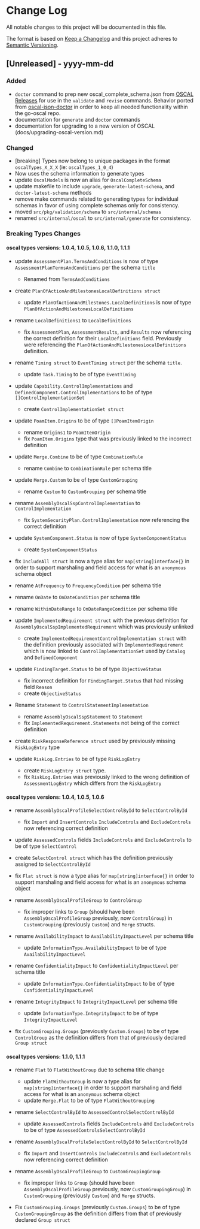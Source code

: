 # Change Log
All notable changes to this project will be documented in this file.
 
The format is based on [Keep a Changelog](http://keepachangelog.com/)
and this project adheres to [Semantic Versioning](http://semver.org/).
 
## [Unreleased] - yyyy-mm-dd

### Added
- `doctor` command to prep new oscal_complete_schema.json from [OSCAL Releases](https://github.com/usnistgov/OSCAL/releases/tag/v1.1.2) for use in the `validate` and `revise` commands. Behavior ported from [oscal-json-doctor](https://github.com/defenseunicorns/oscal-json-doctor) in order to keep all needed functionality within the go-oscal repo. 
- documentation for `generate` and `doctor` commands
- documentation for upgrading to a new version of OSCAL (docs/upgrading-oscal-version.md)

### Changed
- [breaking] Types now belong to unique packages in the format `oscalTypes_X_X_X` (ie: `oscalTypes_1_0_4`)
- Now uses the schema information to generate types
- update `OscalModels` is now an alias for `OscalCompleteSchema`
- update makefile to include `upgrade`, `generate-latest-schema`, and `doctor-latest-schema` methods
- remove make commands related to generating types for individual schemas in favor of using complete schemas only for consistency.
- moved `src/pkg/validation/schema` to `src/internal/schemas`
- renamed `src/internal/oscal` to `src/internal/generate` for consistency. 

### Breaking Types Changes
#### oscal types versions: 1.0.4, 1.0.5, 1.0.6, 1.1.0, 1.1.1

- update `AssessmentPlan.TermsAndConditions` is now of type `AssessmentPlanTermsAndConditions` per the schema `title`
  - Renamed from `TermsAndConditions`

- create `PlanOfActionAndMilestonesLocalDefinitions struct`
  - update `PlanOfActionAndMilestones.LocalDefinitions` is now of type `PlanOfActionAndMilestonesLocalDefinitions`

- rename `LocalDefinitions1` to `LocalDefinitions`
  - fix `AssessmentPlan`, `AssessmentResults`, and `Results` now referencing the correct definition for their `LocalDefinitions` field. Previously were referencing the `PlanOfActionAndMilestonesLocalDefinitions` definition.

- rename `Timing struct` to `EventTiming struct` per the schema `title`. 
  - update `Task.Timing` to be of type `EventTiming`

- update `Capability.ControlImplementations` and `DefinedComponent.ControlImplementations` to be of type `[]ControlImplementationSet`
  - create `ControlImplementationSet struct`

- update `PoamItem.Origins` to be of type `[]PoamItemOrigin`
  - rename `Origins1` to `PoamItemOrigin`
  - fix `PoamItem.Origins` type that was previously linked to the incorrect definition

- update `Merge.Combine` to be of type `CombinationRule`
  - rename `Combine` to `CombinationRule` per schema title

- update `Merge.Custom` to be of type `CustomGrouping`
  - rename `Custom` to `CustomGrouping` per schema title

- rename `AssemblyOscalSspControlImplementation` to `ControlImplementation`
  - fix `SystemSecurityPlan.ControlImplementation` now referencing the correct definition

- update `SystemComponent.Status` is now of type `SystemComponentStatus`
  - create `SystemComponentStatus`

- fix `IncludeAll struct` is now a type alias for `map[string]interface{}` in order to support marshaling and field access for what is an `anonymous` schema object 

- rename `AtFrequency` to `FrequencyCondition` per schema title

- rename `OnDate` to `OnDateCondition` per schema title

- rename `WithinDateRange` to `OnDateRangeCondition` per schema title

- update `ImplementedRequirement struct` with the previous definition for `AssemblyOscalSspImplementedRequirement` which was previously unlinked
  - create `ImplementedRequirementControlImplementation struct` with the definition previously associated with `ImplementedRequirement` which is now linked to `ControlImplementationSet` used by `Catalog` and `DefinedComponent`

- update `FindingTarget.Status` to be of type `ObjectiveStatus`
  - fix incorrect definition for `FindingTarget.Status` that had missing field `Reason`
  - create `ObjectiveStatus`

- Rename `Statement` to `ControlStatementImplementation`
  - rename `AssemblyOscalSspStatement` to `Statement`
  - fix `ImplementedRequirement.Statements` not being of the correct definition

- create `RiskResponseReference struct` used by previously missing `RiskLogEntry` type

- update `RiskLog.Entries` to be of type `RiskLogEntry`
  - create `RiskLogEntry struct` type.
  - fix `RiskLog.Entries` was previously linked to the wrong definition of `AssessmentLogEntry` which differs from the `RiskLogEntry`

#### oscal types versions: 1.0.4, 1.0.5, 1.0.6

- rename `AssemblyOscalProfileSelectControlById` to `SelectControlById`
  - fix `Import` and `InsertControls` `IncludeControls` and `ExcludeControls` now referencing correct definition

- update `AssessedControls` fields `IncludeControls` and `ExcludeControls` to be of type `SelectControl` 
 - create `SelectControl struct` which has the definition previously assigned to `SelectControlById`

- fix `Flat struct` is now a type alias for `map[string]interface{}` in order to support marshaling and field access for what is an `anonymous` schema object 

- rename `AssemblyOscalProfileGroup` to `ControlGroup`
  - fix improper links to `Group` (should have been `AssemblyOscalProfileGroup` previously, now `ControlGroup`) in `CustomGrouping` (previously `Custom`) and `Merge` structs.

- rename `AvailabilityImpact` to `AvailabilityImpactLevel` per schema title
  - update `InformationType.AvailabilityImpact` to be of type `AvailabilityImpactLevel`

- rename `ConfidentialityImpact` to `ConfidentialityImpactLevel` per schema title
  - update `InformationType.ConfidentialityImpact` to be of type `ConfidentialityImpactLevel`

- rename `IntegrityImpact` to `IntegrityImpactLevel` per schema title
  - update `InformationType.IntegrityImpact` to be of type `IntegrityImpactLevel`

- fix `CustomGrouping.Groups` (previously `Custom.Groups`) to be of type `ControlGroup` as the definition differs from that of previously declared `Group struct`

#### oscal types versions: 1.1.0, 1.1.1

- rename `Flat` to `FlatWithoutGroup` due to schema title change
  - update `FlatWithoutGroup` is now a type alias for `map[string]interface{}` in order to support marshaling and field access for what is an `anonymous` schema object
  - update `Merge.Flat` to be of type `FlatWithoutGrouping`
  
- rename `SelectControlById` to `AssessedControlSelectControlById`
  - update `AssessedControls` fields `IncludeControls` and `ExcludeControls` to be of type `AssessedControlsSelectControlById` 
  
- rename `AssemblyOscalProfileSelectControlById` to `SelectControlById`
  - fix `Import` and `InsertControls` `IncludeControls` and `ExcludeControls` now referencing correct definition
  
- rename `AssemblyOscalProfileGroup` to `CustomGroupingGroup`
  - fix improper links to `Group` (should have been `AssemblyOscalProfileGroup` previously, now `CustomGroupingGroup`) in `CustomGrouping` (previously `Custom`) and `Merge` structs.
  
- Fix `CustomGrouping.Groups` (previously `Custom.Groups`) to be of type `CustomGroupingGroup` as the definition differs from that of previously declared `Group struct`